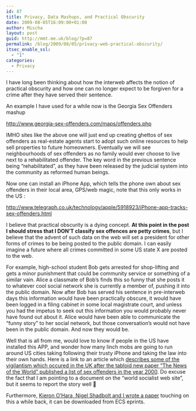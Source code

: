 ```yaml
---
id: 87
title: Privacy, Data Mashups, and Practical Obscurity
date: 2009-08-05T16:09:00+01:00
author: Mischa
layout: post
guid: http://mmt.me.uk/blog/?p=87
permalink: /blog/2009/08/05/privacy-web-practical-obscurity/
itsec_enable_ssl:
  - "1"
categories:
  - Privacy
---
```

I have long been thinking about how the interweb affects the notion of practical obscurity and how one can no longer expect to be forgiven for a crime after they have served their sentence. 

An example I have used for a while now is the Georgia Sex Offenders mashup 

<http://www.georgia-sex-offenders.com/maps/offenders.php>

IMHO sites like the above one will just end up creating ghettos of sex offenders as real-estate agents start to adopt such online resources to help sell properties to future homeowners. Eventually we will see neighbourhoods of sex offenders as no family would ever choose to live next to a rehabilitated offender. The key word in the previous sentence being &#8220;rehabilitated&#8221;, as they have been released by the judicial system into the community as reformed human beings.

Now one can install an iPhone App, which tells the phone own about sex offenders in their local area, GPS/web magic, note that this only works in the US :

<http://www.telegraph.co.uk/technology/apple/5918923/iPhone-app-tracks-sex-offenders.html>

I believe that practical obscurity is a dying concept. **At this point in the post I should stress that I DON&#8217;T classify sex offences are petty crimes**, but I believe that the advent of such data on the web will set a president for other forms of crimes to be being posted to the public domain. I can easily imagine a future where all crimes committed in some US state X are posted to the web.

For example, high-school student Bob gets arrested for shop-lifting and gets a minor punishment that could be community service or something of a similar vain. Alice a classmate of Bob&#8217;s finds this so funny that she posts it to whatever cool social network she is currently a member of, pushing it into the public domain. Now after Bob has served his sentence in pre-interweb days this information would have been practically obscure, it would have been logged in a filing cabinet in some local magistrate court, and unless you had the impetus to seek out this information you would probably never have found out about it. Alice would have been able to communicate the &#8220;funny story&#8221; to her social network, but those conversation&#8217;s would not have been in the public domain. And now they would be.

Well that is all from me, would love to know if people in the US have installed this APP, and wonder how many linch mobs are going to run around US cities taking following their trusty iPhone and taking the law into their own hands. Here is a link to an article which [describes some of the vigilantism which occured in the UK after the tabloid new paper &#8220;The News of the World&#8221; published a list of sex offenders in the year 2000](http://www.wsws.org/articles/2000/aug2000/brit-a12.shtml). Do excuse the fact that I am pointing to a document on the &#8220;world socialist web site&#8221;, but it seems to report the story well 🙂 

Furthermore, [Kieron O&#8217;Hara, Nigel Shadbolt and I wrote a paper](http://eprints.ecs.soton.ac.uk/17123/) touching on this a while back, it can be downloaded from ECS eprints.
